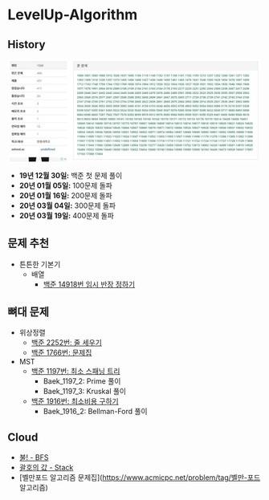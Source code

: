 # LevelUp-Algorithm

## History 

![400](/img/400.JPG)

- __19년 12월 30일:__ 백준 첫 문제 풀이
- __20년 01월 05일:__ 100문제 돌파
- __20년 01월 16일:__ 200문제 돌파
- __20년 03월 04일:__ 300문제 돌파 
- __20년 03월 19일:__ 400문제 돌파


## 문제 추천

- 튼튼한 기본기
    - 배열
        - [백준 14918번 임시 반장 정하기](https://www.acmicpc.net/problem/14918)

## 뼈대 문제

- 위상정렬
    - [백준 2252번: 줄 세우기](https://www.acmicpc.net/problem/2252)
    - [백준 1766번: 문제집](https://www.acmicpc.net/problem/1766)
- MST
    - [백준 1197번: 최소 스패닝 트리](https://www.acmicpc.net/problem/1197)
        - Baek_1197_2: Prime 풀이
        - Baek_1197_3: Kruskal 풀이
    - [백준 1916번: 최소비용 구하기](https://www.acmicpc.net/problem/1916)
        - Baek_1916_2: Bellman-Ford 풀이


## Cloud

- [불! - BFS](https://www.acmicpc.net/problem/4179)
- [괄호의 값 - Stack](https://www.acmicpc.net/problem/2504)
- [벨만포드 알고리즘 문제집](https://www.acmicpc.net/problem/tag/벨만-포드 알고리즘)